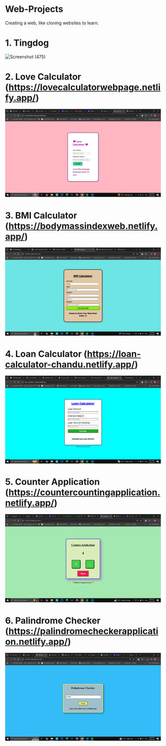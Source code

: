 # Web-Projects
Creating a web, like cloning websites to learn.


# 1. Tingdog
   ![Screenshot (475)](https://github.com/user-attachments/assets/baeee589-2eb6-41b1-96b0-11b82b14b133)
# 2. Love Calculator (https://lovecalculatorwebpage.netlify.app/)
   ![Project Screenshot](https://github.com/ChandanGowdaKS/Web-Projects/blob/main/Images/Screenshot%20(718).png)
# 3. BMI Calculator (https://bodymassindexweb.netlify.app/)
   ![Project Screenshot](https://github.com/ChandanGowdaKS/Web-Projects/blob/main/Images/Screenshot%20(722).png)
# 4. Loan Calculator (https://loan-calculator-chandu.netlify.app/)
   ![Project Screenshot](https://github.com/ChandanGowdaKS/Web-Projects/blob/main/Images/Screenshot%20(726).png)
# 5. Counter Application (https://countercountingapplication.netlify.app/)
   ![Project Screenshot](https://github.com/ChandanGowdaKS/Web-Projects/blob/main/Images/Screenshot%20(727).png)
# 6. Palindrome Checker (https://palindromecheckerapplication.netlify.app/)
   ![Project Screenshot](https://github.com/ChandanGowdaKS/Web-Projects/blob/main/Images/Screenshot%20(729).png)
